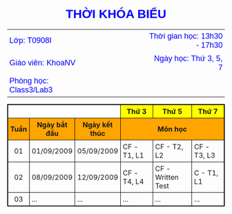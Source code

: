 <!DOCTYPE html>
<html lang="en">
<head>
    <meta charset="UTF-8">
    <title></title>
    <style>
        #tkb{
            border-collapse: collapse;
            border: 1px solid black;
        }
        #tt{
            border-bottom-style: none;
        }
        #tieude{
            background-color: orange;
            font-weight: bold;
            text-align: center;
        }
        th{
            text-align:center;
            background-color: yellow;
            padding:5px 5px 5px 5px;
        }
        td#tkb{
            padding:5px 5px 5px 5px;
        }
        h1{
            font-family: Arial;
            color: blue;
        }
        td#tt{
            font-family: Arial;
            font-size: 18px;
            color: blue;
            font-weight: lighter;
            padding:5px 5px 5px 5px
        }
    </style>
</head>
<body>
<h1 align="center" > THỜI KHÓA BIỂU</h1>
<table align="center" id="tt">
    <tr>
        <td id="tt">Lớp: T0908I</td>
        <td id="tt" style="width: 30%"></td>
        <td id="tt" align="right"">Thời gian học: 13h30 - 17h30</td>
    </tr>
    <tr>
        <td id="tt">Giáo viên: KhoaNV</td>
        <td id="tt"></td>
        <td id="tt" align="right">Ngày học: Thứ 3, 5, 7</td>
    </tr>
    <tr>
        <td id="tt">Phòng học: Class3/Lab3</td>
        <td id="tt"></td>
        <td id="tt"></td>
    </tr>
</table>
<table align="center" id="tkb">
    <tr>
        <th id="tkb" colspan="3" style="background-color: white"></th>
        <th id="tkb" width="130px">Thứ 3</th>
        <th id="tkb" width="130px">Thứ 5</th>
        <th id="tkb" width="130px">Thứ 7</th>
    </tr>
    <tr id="tieude">
        <td id="tkb">Tuần</td>
        <td id="tkb">Ngày bắt đầu</td>
        <td id="tkb">Ngày kết thúc</td>
        <td id="tkb" colspan="3">Môn học</td>
    </tr>
    <tr>
        <td id="tkb" align="center">01</td>
        <td id="tkb">01/09/2009</td>
        <td id="tkb">05/09/2009</td>
        <td id="tkb">CF - T1, L1</td>
        <td id="tkb">CF - T2, L2</td>
        <td id="tkb">CF - T3, L3</td>
    </tr>
    <tr>
        <td id="tkb" align="center">02</td>
        <td id="tkb">08/09/2009</td>
        <td id="tkb">12/09/2009</td>
        <td id="tkb">CF - T4, L4</td>
        <td id="tkb">CF - Written Test</td>
        <td id="tkb">C - T1, L1</td>
    </tr>
    <tr>
        <td id="tkb" align="center">03</td>
        <td id="tkb">...</td>
        <td id="tkb">...</td>
        <td id="tkb">...</td>
        <td id="tkb">...</td>
        <td id="tkb">...</td>
    </tr>
</table>
</body>
</html>
